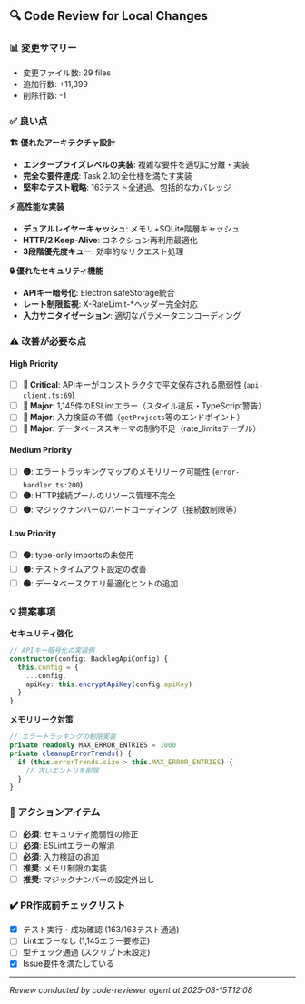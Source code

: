 ## 🔍 Code Review for Local Changes

### 📊 変更サマリー
- 変更ファイル数: 29 files
- 追加行数: +11,399
- 削除行数: -1

### ✅ 良い点

**🏗️ 優れたアーキテクチャ設計**
- **エンタープライズレベルの実装**: 複雑な要件を適切に分離・実装
- **完全な要件達成**: Task 2.1の全仕様を満たす実装
- **堅牢なテスト戦略**: 163テスト全通過、包括的なカバレッジ

**⚡ 高性能な実装**
- **デュアルレイヤーキャッシュ**: メモリ+SQLite階層キャッシュ
- **HTTP/2 Keep-Alive**: コネクション再利用最適化
- **3段階優先度キュー**: 効率的なリクエスト処理

**🔒 優れたセキュリティ機能**
- **APIキー暗号化**: Electron safeStorage統合
- **レート制限監視**: X-RateLimit-*ヘッダー完全対応
- **入力サニタイゼーション**: 適切なパラメータエンコーディング

### ⚠️ 改善が必要な点

#### High Priority
- [ ] **🔴 Critical**: APIキーがコンストラクタで平文保存される脆弱性 (`api-client.ts:69`)
- [ ] **🔴 Major**: 1,145件のESLintエラー（スタイル違反・TypeScript警告）
- [ ] **🔴 Major**: 入力検証の不備（`getProjects`等のエンドポイント）
- [ ] **🔴 Major**: データベーススキーマの制約不足（rate_limitsテーブル）

#### Medium Priority
- [ ] **🟡**: エラートラッキングマップのメモリリーク可能性 (`error-handler.ts:200`)
- [ ] **🟡**: HTTP接続プールのリソース管理不完全
- [ ] **🟡**: マジックナンバーのハードコーディング（接続数制限等）

#### Low Priority
- [ ] **🟢**: type-only importsの未使用
- [ ] **🟢**: テストタイムアウト設定の改善
- [ ] **🟢**: データベースクエリ最適化ヒントの追加

### 💡 提案事項

**セキュリティ強化**
```typescript
// APIキー暗号化の実装例
constructor(config: BacklogApiConfig) {
  this.config = {
    ...config,
    apiKey: this.encryptApiKey(config.apiKey)
  }
}
```

**メモリリーク対策**
```typescript
// エラートラッキングの制限実装
private readonly MAX_ERROR_ENTRIES = 1000
private cleanupErrorTrends() {
  if (this.errorTrends.size > this.MAX_ERROR_ENTRIES) {
    // 古いエントリを削除
  }
}
```

### 🔧 アクションアイテム
- [ ] **必須**: セキュリティ脆弱性の修正
- [ ] **必須**: ESLintエラーの解消
- [ ] **必須**: 入力検証の追加
- [ ] **推奨**: メモリ制限の実装
- [ ] **推奨**: マジックナンバーの設定外出し

### ✔️ PR作成前チェックリスト
- [x] テスト実行・成功確認 (163/163テスト通過)
- [ ] Lintエラーなし (1,145エラー要修正)
- [ ] 型チェック通過 (スクリプト未設定)
- [x] Issue要件を満たしている

---
*Review conducted by code-reviewer agent at 2025-08-15T12:08*